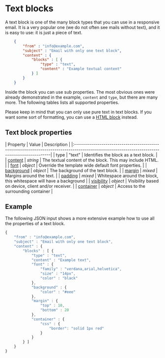 # Text blocks

A text block is one of the many block types that you can use in a responsive
email. It is a very popular one (we do not often see mails without text), and 
it is easy to use: it is just a piece of text.

```json
    {
        "from" : "info@example.com",
        "subject" : "Email with only one text block",
        "content" : {
            "blocks" : [ {
                "type" : "text",
                "content" : "Example textual content"
            } ]
        }
    }
```

Inside the block you can use sub properties. The most obvious ones were already 
demonstrated in the example, `content` and `type`, but there are many more. 
The following tables lists all supported properties.

Please keep in mind that you can only use pure text in text blocks. If you want 
some sort of formatting, you can use a [HTML block](copernica-docs:ResponsiveEmail/json/block-html) 
instead.

## Text block properties

| Property | Value | Description                                                                                                                  |
|:------------------------------------------------------------------------------------------------------------------------------------------------|
| type | "text" | Identifies the block as a text block.                                                                                           |
| [content](copernica-docs:ResponsiveEmail/json/property-text-content) | _string_ | The textual content of the block. This may include HTML.      |
| [font](copernica-docs:ResponsiveEmail/json/property-font) | _object_ | Override the template wide default font properties.                      |
| [background](copernica-docs:ResponsiveEmail/json/property-background) | _object_ | The background of the text block.                            |
| [margin](copernica-docs:ResponsiveEmail/json/property-margin) | _mixed_ | Margins around the text.                                              |
| [padding](copernica-docs:ResponsiveEmail/json/property-padding) | _mixed_ | Whitespace around the block, this whitespace will have a background |
| [visibility](copernica-docs:ResponsiveEmail/json/property-visibility) | _object_ | Visibility based on device, client and/or receiver.          |
| [container](copernica-docs:ResponsiveEmail/json/property-container) | _object_ | Access to the surrounding container                            |

## Example

The following JSON input shows a more extensive example how to use all 
the properties of a text block.

```javascript
{
    "from" : "info@example.com",
    "subject" : "Email with only one text block",
    "content" : {
        "blocks" : [ {
            "type" : "text",
            "content" : "Example text",
            "font" : {
                "family" : "verdana,arial,helvetica",
                "size" : "14px",
                "color" : "black"
            },
            "background" : {
                "color" : "#eee"
            },
            "margin" : {
                "top" : 10,
                "bottom" : 20
            },
            "container" : {
                "css" : {
                    "border": "solid 1px red"
                }
            }
        } ]
    }
}
```
